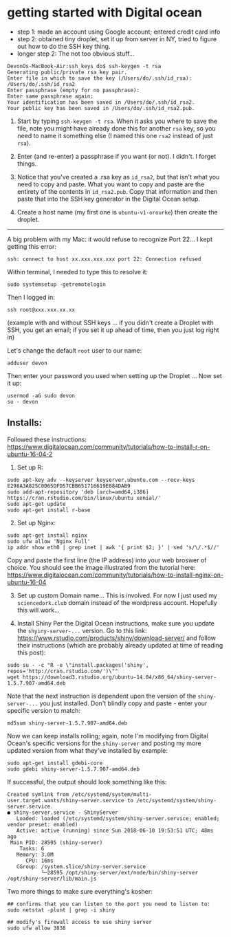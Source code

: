# getting started with Digital ocean
- step 1: made an account using Google account; entered credit card info
- step 2: obtained tiny droplet, set it up from server in NY, tried to figure out how to do the SSH key thing.
- longer step 2: The not too obvious stuff...
```
DevonOs-MacBook-Air:ssh_keys do$ ssh-keygen -t rsa
Generating public/private rsa key pair.
Enter file in which to save the key (/Users/do/.ssh/id_rsa): /Users/do/.ssh/id_rsa2
Enter passphrase (empty for no passphrase):
Enter same passphrase again:
Your identification has been saved in /Users/do/.ssh/id_rsa2.
Your public key has been saved in /Users/do/.ssh/id_rsa2.pub.
```

1. Start by typing `ssh-keygen -t rsa`. When it asks you where to save the file, note you might have already done this for another `rsa` key, so you need to name it something else (I named this one `rsa2` instead of just `rsa`).

2. Enter (and re-enter) a passphrase if you want (or not). I didn't. I forget things.

3. Notice that you've created a .rsa key as `id_rsa2`, but that isn't what you need to copy and paste. What you want to copy and paste are the entirety of the contents in `id_rsa2.pub`. Copy that information and then paste that into the SSH key generator in the Digital Ocean setup.

4. Create a host name (my first one is `ubuntu-v1-orourke`) then create the droplet.
---

A big problem with my Mac: it would refuse to recognize Port 22... I kept getting this error:
```
ssh: connect to host xx.xxx.xxx.xxx port 22: Connection refused
```

Within terminal, I needed to type this to resolve it:
```
sudo systemsetup -getremotelogin
```

Then I logged in:
```
ssh root@xxx.xxx.xx.xx
```

(example with and without SSH keys ... if you didn't create a Droplet with SSH, you get an email; if you set it up ahead of time, then you just log right in)

Let's change the default `root` user to our name:

```
adduser devon
```
Then enter your password you used when setting up the Droplet ... Now set it up:
```
usermod -aG sudo devon
su - devon
```

## Installs:
Followed these instructions: https://www.digitalocean.com/community/tutorials/how-to-install-r-on-ubuntu-16-04-2


1. Set up R:
```
sudo apt-key adv --keyserver keyserver.ubuntu.com --recv-keys E298A3A825C0D65DFD57CBB651716619E084DAB9
sudo add-apt-repository 'deb [arch=amd64,i386] https://cran.rstudio.com/bin/linux/ubuntu xenial/'
sudo apt-get update
sudo apt-get install r-base
```

2. Set up Nginx:
```
sudo apt-get install nginx
sudo ufw allow 'Nginx Full'
ip addr show eth0 | grep inet | awk '{ print $2; }' | sed 's/\/.*$//'
```
Copy and paste the first line (the IP address) into your web broswer of choice. You should see the image illustrated from the tutorial here: https://www.digitalocean.com/community/tutorials/how-to-install-nginx-on-ubuntu-16-04


3. Set up custom Domain name...
This is involved. For now I just used my `sciencedork.club` domain instead of the wordpress account. Hopefully this will work...

4. Install Shiny
Per the Digital Ocean instructions, make sure you update the `shyiny-server-...` version. Go to this link: https://www.rstudio.com/products/shiny/download-server/ and follow their instructions (which are probably already updated at time of reading this post):
```
sudo su - -c "R -e \"install.packages('shiny', repos='http://cran.rstudio.com/')\""
wget https://download3.rstudio.org/ubuntu-14.04/x86_64/shiny-server-1.5.7.907-amd64.deb
```
Note that the next instruction is dependent upon the version of the `shiny-server-...` you just installed. Don't blindly copy and paste - enter your specific version to match:
```
md5sum shiny-server-1.5.7.907-amd64.deb
```

Now we can keep installs rolling; again, note I'm modifying from Digital Ocean's specific versions for the `shiny-server` and posting my more updated version from what they've installed by example:
```
sudo apt-get install gdebi-core
sudo gdebi shiny-server-1.5.7.907-amd64.deb
```
If successful, the output should look something like this:
```
Created symlink from /etc/systemd/system/multi-user.target.wants/shiny-server.service to /etc/systemd/system/shiny-server.service.
● shiny-server.service - ShinyServer
   Loaded: loaded (/etc/systemd/system/shiny-server.service; enabled; vendor preset: enabled)
   Active: active (running) since Sun 2018-06-10 19:53:51 UTC; 48ms ago
 Main PID: 28595 (shiny-server)
    Tasks: 6
   Memory: 3.0M
      CPU: 16ms
   CGroup: /system.slice/shiny-server.service
           └─28595 /opt/shiny-server/ext/node/bin/shiny-server /opt/shiny-server/lib/main.js
```           

Two more things to make sure everything's kosher:
```
## confirms that you can listen to the port you need to listen to:
sudo netstat -plunt | grep -i shiny

## modify's firewall access to use shiny server
sudo ufw allow 3838
```
